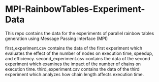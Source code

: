 # MPI-RainbowTables-Experiment-Data
This repo contains the data for the experiments of parallel rainbow tables generation using Message Passing Interface (MPI)

first_experiment.csv contains the data of the first experiment which evaluates the effect of the number of nodes on execution time, speedup, and efficiency.
second_experiment.csv contains the data of the second experiment which examines the impact of the number of chains on execution time.
third_experiment.csv contains the data of the third experiment which analyzes how chain length affects execution time.

